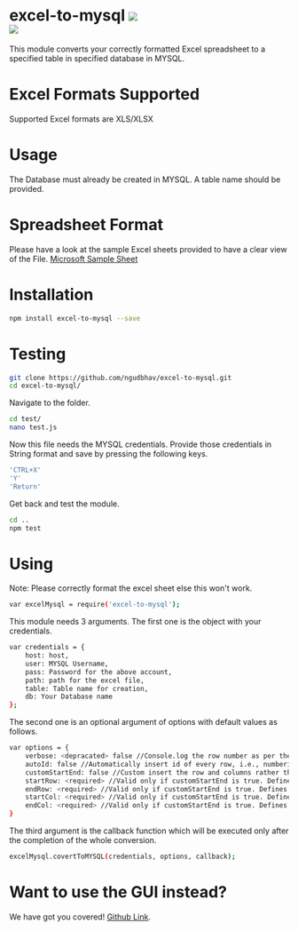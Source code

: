 # excel-to-mysql <img src="https://travis-ci.org/ngudbhav/excel-to-mysql.svg?branch=master"> <br> <a href="https://nodei.co/npm/excel-to-mysql/"><img src="https://nodei.co/npm/excel-to-mysql.png"></a>
This module converts your correctly formatted Excel spreadsheet to a specified table in specified database in MYSQL.

# Excel Formats Supported
Supported Excel formats are XLS/XLSX

# Usage
The Database must already be created in MYSQL. A table name should be provided.

# Spreadsheet Format
Please have a look at the sample Excel sheets provided to have a clear view of the File. <a href="https://go.microsoft.com/fwlink/?LinkID=521962">Microsoft Sample Sheet</a>

# Installation
```sh
npm install excel-to-mysql --save
```

# Testing

```sh
git clone https://github.com/ngudbhav/excel-to-mysql.git
cd excel-to-mysql/
```
Navigate to the folder.
```sh
cd test/
nano test.js
```
Now this file needs the MYSQL credentials. Provide those credentials in String format and save by pressing the following keys.
```sh
'CTRL+X'
'Y'
'Return'
```
Get back and test the module.
```sh
cd ..
npm test
```
# Using
Note: Please correctly format the excel sheet else this won't work.
```sh
var excelMysql = require('excel-to-mysql');
```
This module needs 3 arguments.
The first one is the object with your credentials.

```sh
var credentials = {
	host: host,
	user: MYSQL Username,
	pass: Password for the above account,
	path: path for the excel file,
	table: Table name for creation,
	db: Your Database name
};
```
The second one is an optional argument of options with default values as follows.
```sh
var options = {
	verbose: <depracated> false //Console.log the row number as per the excel file, if true.
	autoId: false //Automatically insert id of every row, i.e., numbering every row.
	customStartEnd: false //Custom insert the row and columns rather than full excel-file.
	startRow: <required> //Valid only if customStartEnd is true. Defines the start Row of the data.
	endRow: <required> //Valid only if customStartEnd is true. Defines the end Row of the data.
	startCol: <required> //Valid only if customStartEnd is true. Defines the start Column of the data.
	endCol: <required> //Valid only if customStartEnd is true. Defines the end Column of the data.
}
```
The third argument is the callback function which will be executed only after the completion of the whole conversion.

```sh
excelMysql.covertToMYSQL(credentials, options, callback);
```
# Want to use the GUI instead?
We have got you covered! <a href="https://github.com/ngudbhav/excel-to-mysql-electron-app">Github Link</a>.